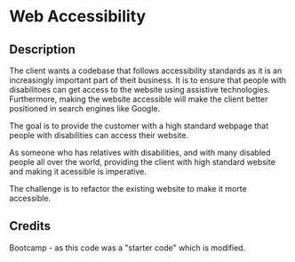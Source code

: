 # Web Accessibility

## Description

The client wants a codebase that follows accessibility standards as it is an increasingly important part of theit business. It is to ensure that people with disabilitoes can get access to the website using assistive technologies. Furthermore, making the website accessible will make the client better positioned in search engines like Google.


The goal is to provide the customer with a high standard webpage that people with disabilities can access their website. 


As someone who has relatives with disabilities, and with many disabled people all over the world, providing the client with high standard website and making it acessible is imperative.

The challenge is to refactor the existing website to make it morte accessible.



## Credits

Bootcamp - as this code was a "starter code" which is modified. 
